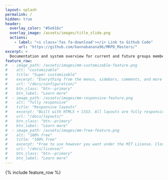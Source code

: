 ```yaml
---
layout: splash
permalink: /
hidden: true
header:
  overlay_color: "#5e616c"
  overlay_image: /assets/images/title_slide.png
  actions:
    - label: "<i class='fas fa-download'></i> Link to Github Code"
      url: "https://github.com/hannabanana96/MRPD_Masters/"
excerpt: >
  Documentation and system overview for current and future groups members. <br />
feature_row:
#  - image_path: /assets/images/mm-customizable-feature.png
#    alt: "customizable"
#    title: "Super customizable"
#    excerpt: "Everything from the menus, sidebars, comments, and more can be configured or set with YAML Front Matter."
#    url: "/docs/configuration/"
#    btn_class: "btn--primary"
#    btn_label: "Learn more"
#  - image_path: /assets/images/mm-responsive-feature.png
#    alt: "fully responsive"
#    title: "Responsive layouts"
#    excerpt: "Built with HTML5 + CSS3. All layouts are fully responsive with helpers to augment your content."
#    url: "/docs/layouts/"
#    btn_class: "btn--primary"
#    btn_label: "Learn more"
#  - image_path: /assets/images/mm-free-feature.png
#    alt: "100% free"
#    title: "100% free"
#    excerpt: "Free to use however you want under the MIT License. Clone it, fork it, customize it... whatever!"
#    url: "/docs/license/"
#    btn_class: "btn--primary"
#    btn_label: "Learn more"      
---
```


{% include feature_row %}
